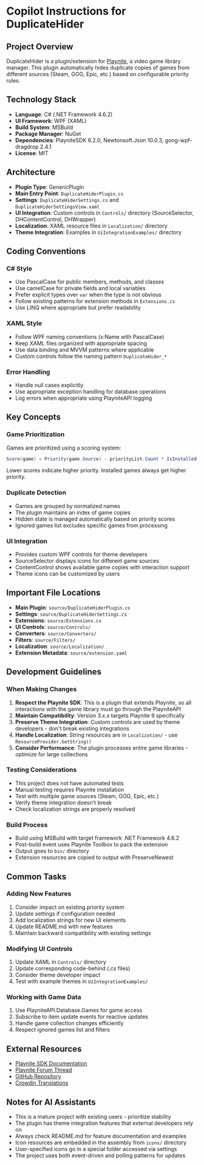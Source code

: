 # Copilot Instructions for DuplicateHider

## Project Overview

DuplicateHider is a plugin/extension for [Playnite](https://github.com/JosefNemec/Playnite/), a video game library manager. This plugin automatically hides duplicate copies of games from different sources (Steam, GOG, Epic, etc.) based on configurable priority rules.

## Technology Stack

- **Language**: C# (.NET Framework 4.6.2)
- **UI Framework**: WPF (XAML)
- **Build System**: MSBuild
- **Package Manager**: NuGet
- **Dependencies**: PlayniteSDK 6.2.0, Newtonsoft.Json 10.0.3, gong-wpf-dragdrop 2.4.1
- **License**: MIT

## Architecture

- **Plugin Type**: GenericPlugin
- **Main Entry Point**: `DuplicateHiderPlugin.cs`
- **Settings**: `DuplicateHiderSettings.cs` and `DuplicateHiderSettingsView.xaml`
- **UI Integration**: Custom controls in `Controls/` directory (SourceSelector, DHContentControl, DHWrapper)
- **Localization**: XAML resource files in `Localization/` directory
- **Theme Integration**: Examples in `UiIntegrationExamples/` directory

## Coding Conventions

### C# Style
- Use PascalCase for public members, methods, and classes
- Use camelCase for private fields and local variables
- Prefer explicit types over `var` when the type is not obvious
- Follow existing patterns for extension methods in `Extensions.cs`
- Use LINQ where appropriate but prefer readability

### XAML Style
- Follow WPF naming conventions (x:Name with PascalCase)
- Keep XAML files organized with appropriate spacing
- Use data binding and MVVM patterns where applicable
- Custom controls follow the naming pattern `DuplicateHider_*`

### Error Handling
- Handle null cases explicitly
- Use appropriate exception handling for database operations
- Log errors when appropriate using PlayniteAPI logging

## Key Concepts

### Game Prioritization
Games are prioritized using a scoring system:
```csharp
Score(game) = Priority(game.Source) - priorityList.Count * IsInstalled(game)?1:0
```
Lower scores indicate higher priority. Installed games always get higher priority.

### Duplicate Detection
- Games are grouped by normalized names
- The plugin maintains an index of game copies
- Hidden state is managed automatically based on priority scores
- Ignored games list excludes specific games from processing

### UI Integration
- Provides custom WPF controls for theme developers
- SourceSelector displays icons for different game sources
- ContentControl shows available game copies with interaction support
- Theme icons can be customized by users

## Important File Locations

- **Main Plugin**: `source/DuplicateHiderPlugin.cs`
- **Settings**: `source/DuplicateHiderSettings.cs`
- **Extensions**: `source/Extensions.cs`
- **UI Controls**: `source/Controls/`
- **Converters**: `source/Converters/`
- **Filters**: `source/Filters/`
- **Localization**: `source/Localization/`
- **Extension Metadata**: `source/extension.yaml`

## Development Guidelines

### When Making Changes

1. **Respect the Playnite SDK**: This is a plugin that extends Playnite, so all interactions with the game library must go through the PlayniteAPI
2. **Maintain Compatibility**: Version 3.x.x targets Playnite 9 specifically
3. **Preserve Theme Integration**: Custom controls are used by theme developers - don't break existing integrations
4. **Handle Localization**: String resources are in `Localization/` - use `ResourceProvider.GetString()`
5. **Consider Performance**: The plugin processes entire game libraries - optimize for large collections

### Testing Considerations

- This project does not have automated tests
- Manual testing requires Playnite installation
- Test with multiple game sources (Steam, GOG, Epic, etc.)
- Verify theme integration doesn't break
- Check localization strings are properly resolved

### Build Process

- Build using MSBuild with target framework .NET Framework 4.6.2
- Post-build event uses Playnite Toolbox to pack the extension
- Output goes to `bin/` directory
- Extension resources are copied to output with PreserveNewest

## Common Tasks

### Adding New Features
1. Consider impact on existing priority system
2. Update settings if configuration needed
3. Add localization strings for new UI elements
4. Update README.md with new features
5. Maintain backward compatibility with existing settings

### Modifying UI Controls
1. Update XAML in `Controls/` directory
2. Update corresponding code-behind (.cs files)
3. Consider theme developer impact
4. Test with example themes in `UiIntegrationExamples/`

### Working with Game Data
1. Use PlayniteAPI.Database.Games for game access
2. Subscribe to item update events for reactive updates
3. Handle game collection changes efficiently
4. Respect ignored games list and filters

## External Resources

- [Playnite SDK Documentation](https://api.playnite.link/)
- [Playnite Forum Thread](https://playnite.link/forum/thread-308.html)
- [GitHub Repository](https://github.com/felixkmh/DuplicateHider)
- [Crowdin Translations](https://crowdin.com/project/duplicatehider)

## Notes for AI Assistants

- This is a mature project with existing users - prioritize stability
- The plugin has theme integration features that external developers rely on
- Always check README.md for feature documentation and examples
- Icon resources are embedded in the assembly from `icons/` directory
- User-specified icons go in a special folder accessed via settings
- The project uses both event-driven and polling patterns for updates
